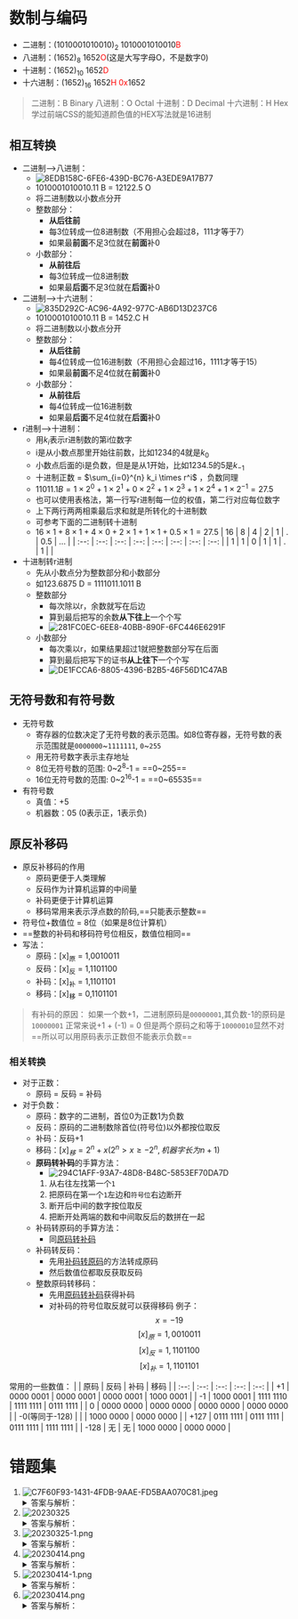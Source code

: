 # 数制与编码
- 二进制：(1010001010010)<sub>2</sub>    1010001010010<font color="red">B</font>
- 八进制：(1652)<sub>8</sub>                      1652<font color="red">O</font>(这是大写字母O，不是数字0)
- 十进制：(1652)<sub>10</sub>                     1652<font color="red">D</font>
- 十六进制：(1652)<sub>16</sub>                 1652<font color="red">H</font>                    <font color="red">0x</font>1652
>二进制：B   Binary
>八进制：O  Octal
>十进制：D  Decimal
>十六进制：H  Hex    学过前端CSS的能知道颜色值的HEX写法就是16进制

## 相互转换
- 二进制-->八进制：
	- ![8EDB158C-6FE6-439D-BC76-A3EDE9A17B77](../../assets/images/8EDB158C-6FE6-439D-BC76-A3EDE9A17B77.jpeg)
	- 1010001010010.11 B = 12122.5 O
	- 将二进制数以小数点分开
	- 整数部分：
		- **从后往前**
		- 每3位转成一位8进制数（不用担心会超过8，111才等于7）
		- 如果最**前面**不足3位就在**前面**补0
	- 小数部分：
		- **从前往后**
		- 每3位转成一位8进制数
		- 如果最**后面**不足3位就在**后面**补0
- 二进制-->十六进制：
	- ![835D292C-AC96-4A92-977C-AB6D13D237C6](../../assets/images/835D292C-AC96-4A92-977C-AB6D13D237C6.jpeg)
	- 1010001010010.11 B = 1452.C H
	- 将二进制数以小数点分开
	- 整数部分：
		- **从后往前**
		- 每4位转成一位16进制数（不用担心会超过16，1111才等于15）
		- 如果最**前面**不足4位就在**前面**补0
	- 小数部分：
		- **从前往后**
		- 每4位转成一位16进制数
		- 如果最**后面**不足4位就在**后面**补0
- r进制-->十进制：
	- 用$k_i$表示r进制数的第i位数字
	- i是从小数点那里开始往前数，比如1234的4就是$k_0$
	- 小数点后面的i是负数，但是是从1开始，比如1234.5的5是$k_{-1}$
	- 十进制正数 = $\sum_{i=0}^{n} k_i \times r^i$ ，负数同理
	- $11011.1 B = 1 \times 2^0 + 1 \times 2^1 + 0 \times 2^2 + 1 \times 2^3 + 1 \times 2^4 + 1 \times 2^{-1} = 27.5$ 
	- 也可以使用表格法，第一行写r进制每一位的权值，第二行对应每位数字
	- 上下两行两两相乘最后求和就是所转化的十进制数
	- 可参考下面的二进制转十进制
	- $16 \times 1 + 8 \times 1 + 4 \times 0 + 2 \times 1 + 1 \times 1 + 0.5 \times 1 = 27.5$ 
| 16 | 8 | 4 | 2 | 1 | . | 0.5 | ... |
| :--: | :--: | :--: | :--: | :--: | :--: | :--: | :--: |
| 1 | 1 | 0 | 1 | 1 | . | 1 | |
- 十进制转r进制
	- 先从小数点分为整数部分和小数部分
	- 如123.6875 D = 1111011.1011 B
	- 整数部分
		- 每次除以r，余数就写在后边
		- 算到最后把写的余数**从下往上**一个个写
		- ![281FC0EC-6EE8-40BB-890F-6FC446E6291F](../../assets/images/281FC0EC-6EE8-40BB-890F-6FC446E6291F.jpeg)
	- 小数部分
		- 每次乘以r，如果结果超过1就把整数部分写在后面
		- 算到最后把写下的证书**从上往下**一个个写
		- ![DE1FCCA6-8805-4396-B2B5-46F56D1C47AB](../../assets/images/DE1FCCA6-8805-4396-B2B5-46F56D1C47AB.jpeg)
## 无符号数和有符号数
- 无符号数
	- 寄存器的位数决定了无符号数的表示范围。如8位寄存器，无符号数的表示范围就是`0000000`~`1111111`, `0`~`255`
	- 用无符号数字表示主存地址
	- 8位无符号数的范围: 0~2<sup>8</sup>-1 = ==0~255==
	- 16位无符号数的范围: 0~2<sup>16</sup>-1 = ==0~65535==
- 有符号数
	- 真值：+5
	- 机器数：05 (0表示正，1表示负)
## 原反补移码
- 原反补移码的作用
	- 原码更便于人类理解
	- 反码作为计算机运算的中间量
	- 补码更便于计算机运算
	- 移码常用来表示浮点数的阶码,==只能表示整数==
- 符号位+数值位 = 8位（如果是8位计算机）
- ==整数的补码和移码符号位相反，数值位相同==
- 写法：
	- 原码：[x]<sub>原</sub> = 1,0010011
	- 反码：[x]<sub>反</sub> = 1,1101100
	- 补码：[x]<sub>补</sub> = 1,1101101
	- 移码：[x]<sub>移</sub> = 0,1101101
>有补码的原因：
>如果一个数+1，二进制原码是`00000001`,其负数-1的原码是`10000001`
>正常来说+1 + (-1) = 0
>但是两个原码之和等于`10000010`显然不对
>==所以可以用原码表示正数但不能表示负数==

### 相关转换
- 对于正数：
	- 原码 = 反码 = 补码
- 对于负数：
	- 原码：数字的二进制，首位0为正数1为负数
	- 反码：原码的二进制数除首位(符号位)以外都按位取反
	- 补码：反码+1
	- 移码：$[x]_移 = 2^n + x (2^n > x \ge -2^n,机器字长为n+1)$
	- **原码转补码**的<span id="CalculateByHand">手算方法</span>：
		- ![294C1AFF-93A7-48D8-B48C-5853EF70DA7D](../../assets/images/294C1AFF-93A7-48D8-B48C-5853EF70DA7D.png)
		1. 从右往左找第一个`1`
		2. 把原码在第一个`1`左边和`符号位`右边断开
		3. 断开后中间的数字按位取反
		4. 把断开处两端的数和中间取反后的数拼在一起
	- 补码转原码的手算方法：
		- 同[原码转补码](#CalculateByHand)
	- 补码转反码：
		- 先用[补码转原码](#CalculateByHand)的方法转成原码
		- 然后数值位都取反获取反码
	- 整数原码转移码：
		- 先用[原码转补码](#CalculateByHand)获得补码
		- 对补码的符号位取反就可以获得移码
例子：
$$
x = -19
$$
$$
[x]_原 = 1,0010011
$$$$
[x]_反 = 1,1101100
$$
$$
[x]_补 = 1,1101101
$$

常用的一些数值：
| | 原码 | 反码 | 补码 | 移码 |
| :--: | :--: | :--: | :--: | :--: |
| +1 | 0000 0001 | 0000 0001 | 0000 0001 | 1000 0001 |
| -1 | 1000 0001 | 1111 1110 | 1111 1111 | 0111 1111 |
| 0 | 0000 0000 | 0000 0000 | 0000 0000 | 0000 0000 |
| -0(等同于-128) | | | 1000 0000 | 0000 0000 |
| +127 | 0111 1111 | 0111 1111 | 0111 1111 | 1111 1111 |
| -128 | 无 | 无 | 1000 0000 | 0000 0000 |

# 错题集
1. ![C7F60F93-1431-4FDB-9AAE-FD5BAA070C81.jpeg](../../assets/images/C7F60F93-1431-4FDB-9AAE-FD5BAA070C81.jpeg)
	<details>
     <summary>答案与解析：</summary>
     <br />
     答案： C
     <br />
     解析：<br />
     8位二进制数可以表示2<sup>8</sup>=256种不同的数据，但是原码中0占用了两个数据，所以8位的原码只能表示255个不同的数据<br />
     反码同原码也是255种，但补码和移码可以有256种
   </details>
2. ![20230325](../../assets/images/20230325.png)
	<details>
     <summary>答案与解析：</summary>
     <br />
     答案： A
     <br />
     解析：<br />
	N位的二进制小数可以表示的数的个数为1+2<sup>0</sup>+2<sup>1</sup>+...+2<sup>N-1</sup> = 2<sup>N</sup><br />
	N位的十进制小数可以表示的个数为10<sup>N</sup><br />
	2<sup>N</sup> / 10<sup>N</sup> = (0.2)<sup>N</sup>
	</details>
3. ![20230325-1.png](../../assets/images/20230325-1.png)
	<details>
     <summary>答案与解析：</summary>
     <br />
     答案： C
     <br />
     解析：<br />
     负数的绝对值最大，所以除了第一位(符号位)剩下63位的真值最大<br />
     但这是补码，所以要找真值最小的，也就是000000...01(62个0)，这样转化出来的原码才能使63个1，也就是1111...11(63个1)，
	</details>
4. ![20230414.png](../../assets/images/20230414.png)
	<details>
     <summary>答案与解析：</summary>
     <br />
     答案： B
     <br />
     解析：<br />
     [0]<sub>补</sub>=00000<br />
     [0]<sub>移</sub>=2<sup>4</sup>+0=10000<br />
     所以B错, 表示不同，但表示形式是唯一的(指补码只有00000表示0,移码只有10000表示0)<br />
     对于A，补码转移码需要符号位取反，表示数字的始终一样，所以表示范围一样(C选项)
	</details>
5. ![20230414-1.png](../../assets/images/20230414-1.png)
	<details>
     <summary>答案与解析：</summary>
     <br />
     答案： C
     <br />
     解析：<br />
     <b>使用补码表示时，若符号位相同，则数值位越大码值越大</b><br />
     补码第一位为1，所以原码符号位为1，即为负数(参考原码转补码方法)<br />
     要大于-32，所以x1-x6的部分要小于32(注意这里是补码，需要转成原码小于32)<br />
     答案有x1=0或者1两种，<br />
     先假设x1=0<br />
     如果都是0，原码为1000000 不存在<br />
     如果至少有一个1，原码x1处要被反转为1，所以原码可能为1100000=-32([x]<sub>补</sub>=1010000)<br />
     如果x1=1<br />
     如果其他都是0，[x]<sub>补</sub>=1100000=1100000<sub>原</sub>=-64<br />
     如果至少有一个为1，最小时原码为1010000=-16([x]<sub>补</sub>=1110000)<br />
     所以x<sub>1</sub>=1,其他至少有一个1
	</details>
6. ![20230414.png](../../assets/images/20230414-2.png)
	<details>
     <summary>答案与解析：</summary>
     <br />
     答案： D
     <br />
     解析：<br />
     x为正数时显然x*=x，但除此之外0*=0，0不是正数<br />
     题目是<b>当且仅当</b>,所以不能选B<br />
     C显然不对，C都不对了A更不可能对，所以选D
	</details>